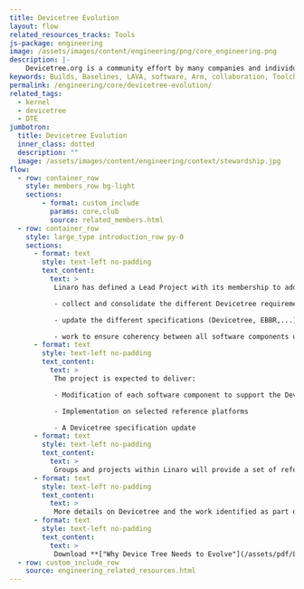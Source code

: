 ```yaml
---
title: Devicetree Evolution
layout: flow
related_resources_tracks: Tools
js-package: engineering
image: /assets/images/content/engineering/png/core_engineering.png
description: |-
    Devicetree.org is a community effort by many companies and individuals to facilitate the future evolution of the Devicetree Standard. The devicetree is a data structure for describing hardware. Rather than hard coding every detail of a device into an operating system, many aspects of the hardware can be described in a data structure that is passed to the operating system at boot time.
keywords: Builds, Baselines, LAVA, software, Arm, collaboration, Toolchain, Continuous Integration, CI
permalink: /engineering/core/devicetree-evolution/
related_tags:
  - kernel
  - devicetree
  - DTE
jumbotron:
  title: Devicetree Evolution
  inner_class: dotted
  description: ""
  image: /assets/images/content/engineering/context/stewardship.jpg
flow:
  - row: container_row
    style: members_row bg-light
    sections:
        - format: custom_include
          params: core,club
          source: related_members.html
  - row: container_row
    style: large_type introduction_row py-0
    sections:
      - format: text
        style: text-left no-padding
        text_content:
          text: >
           Linaro has defined a Lead Project with its membership to address the needs of the Arm ecosystem. The Devicetree Evolution (DTE) project aims to:

           - collect and consolidate the different Devicetree requirements from the Linaro membership and the ecosystem.

           - update the different specifications (Devicetree, EBBR,...) as needed

           - work to ensure coherency between all software components using Devicetree
      - format: text
        style: text-left no-padding
        text_content:
          text: >
           The project is expected to deliver:

           - Modification of each software component to support the Devicetree evolution

           - Implementation on selected reference platforms

           - A Devicetree specification update
      - format: text
        style: text-left no-padding
        text_content:
          text: >
           Groups and projects within Linaro will provide a set of reference platforms covering the Devicetree diversity we want to address with this project and will provide regression testing and maintenance.
      - format: text
        style: text-left no-padding
        text_content:
          text: >
           More details on Devicetree and the work identified as part of the evolution project can be found in the Linaro White Paper "Why Device Tree Needs to Evolve".
      - format: text
        style: text-left no-padding
        text_content:
          text: >
           Download **["Why Device Tree Needs to Evolve"](/assets/pdf/Linaro-White-Paper--Device-Tree-Evolution.pdf)** for more information on this Linaro Lead Project.
  - row: custom_include_row
    source: engineering_related_resources.html
---
```

